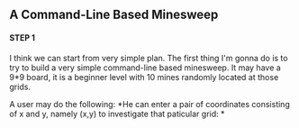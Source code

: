 ## A Command-Line Based Minesweep

#### STEP 1
I think we can start from very simple plan. The first thing I'm gonna do is to try to build a very simple command-line based minesweep.
It may have a 9*9 board, it is a beginner level with 10 mines randomly located at those grids.

A user may do the following:
*He can enter a pair of coordinates consisting of x and y, namely (x,y) to investigate that paticular grid:
*
